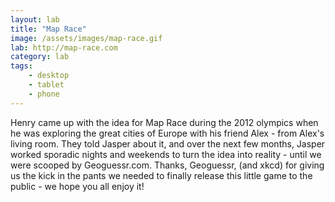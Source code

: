 ```yaml
---
layout: lab
title: "Map Race"
image: /assets/images/map-race.gif
lab: http://map-race.com
category: lab
tags:
    - desktop
    - tablet
    - phone
---
```


Henry came up with the idea for Map Race during the 2012 olympics when he was exploring the great cities of Europe with his friend Alex - from Alex's living room. They told Jasper about it, and over the next few months, Jasper worked sporadic nights and weekends to turn the idea into reality - until we were scooped by Geoguessr.com. Thanks, Geoguessr, (and xkcd) for giving us the kick in the pants we needed to finally release this little game to the public - we hope you all enjoy it!
